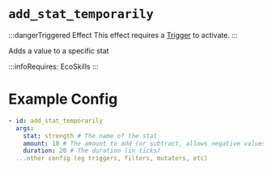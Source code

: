 # `add_stat_temporarily`
:::dangerTriggered Effect
This effect requires a [Trigger](https://plugins.auxilor.io/effects/all-triggers) to activate.
:::

Adds a value to a specific stat

:::infoRequires:
EcoSkills
:::

# Example Config
```yaml
- id: add_stat_temporarily
  args:
    stat: strength # The name of the stat
    amount: 10 # The amount to add (or subtract, allows negative values)
    duration: 20 # The duration (in ticks)
  ...other config (eg triggers, filters, mutators, etc)
```
